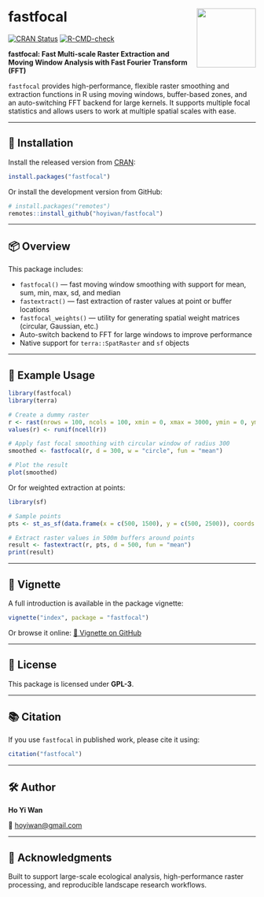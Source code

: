 # fastfocal <img src="https://raw.githubusercontent.com/hoyiwan/fastfocal/main/man/figures/logo.png" align="right" height="120" />

[![CRAN Status](https://www.r-pkg.org/badges/version/fastfocal)](https://CRAN.R-project.org/package=fastfocal)
[![R-CMD-check](https://github.com/hoyiwan/fastfocal/actions/workflows/R-CMD-check.yaml/badge.svg)](https://github.com/hoyiwan/fastfocal/actions)

**fastfocal: Fast Multi-scale Raster Extraction and Moving Window Analysis with Fast Fourier Transform (FFT)**

`fastfocal` provides high-performance, flexible raster smoothing and extraction functions in R using moving windows, buffer-based zones, and an auto-switching FFT backend for large kernels. It supports multiple focal statistics and allows users to work at multiple spatial scales with ease.

---

## 🚀 Installation

Install the released version from [CRAN](https://cran.r-project.org/package=fastfocal):

```r
install.packages("fastfocal")
```

Or install the development version from GitHub:

```r
# install.packages("remotes")
remotes::install_github("hoyiwan/fastfocal")
```

---

## 📦 Overview

This package includes:

- `fastfocal()` — fast moving window smoothing with support for mean, sum, min, max, sd, and median
- `fastextract()` — fast extraction of raster values at point or buffer locations
- `fastfocal_weights()` — utility for generating spatial weight matrices (circular, Gaussian, etc.)
- Auto-switch backend to FFT for large windows to improve performance
- Native support for `terra::SpatRaster` and `sf` objects

---

## 🔧 Example Usage

```r
library(fastfocal)
library(terra)

# Create a dummy raster
r <- rast(nrows = 100, ncols = 100, xmin = 0, xmax = 3000, ymin = 0, ymax = 3000)
values(r) <- runif(ncell(r))

# Apply fast focal smoothing with circular window of radius 300
smoothed <- fastfocal(r, d = 300, w = "circle", fun = "mean")

# Plot the result
plot(smoothed)
```

Or for weighted extraction at points:

```r
library(sf)

# Sample points
pts <- st_as_sf(data.frame(x = c(500, 1500), y = c(500, 2500)), coords = c("x", "y"), crs = crs(r))

# Extract raster values in 500m buffers around points
result <- fastextract(r, pts, d = 500, fun = "mean")
print(result)
```

---

## 📖 Vignette

A full introduction is available in the package vignette:

```r
vignette("index", package = "fastfocal")
```

Or browse it online: [📘 Vignette on GitHub](https://github.com/hoyiwan/fastfocal/blob/main/vignettes/index.Rmd)

---

## 📄 License

This package is licensed under **GPL-3**.

---

## 📚 Citation

If you use `fastfocal` in published work, please cite it using:

```r
citation("fastfocal")
```

---

## 🛠️ Author

**Ho Yi Wan**   

📧 hoyiwan@gmail.com

---

## 🙌 Acknowledgments

Built to support large-scale ecological analysis, high-performance raster processing, and reproducible landscape research workflows.
